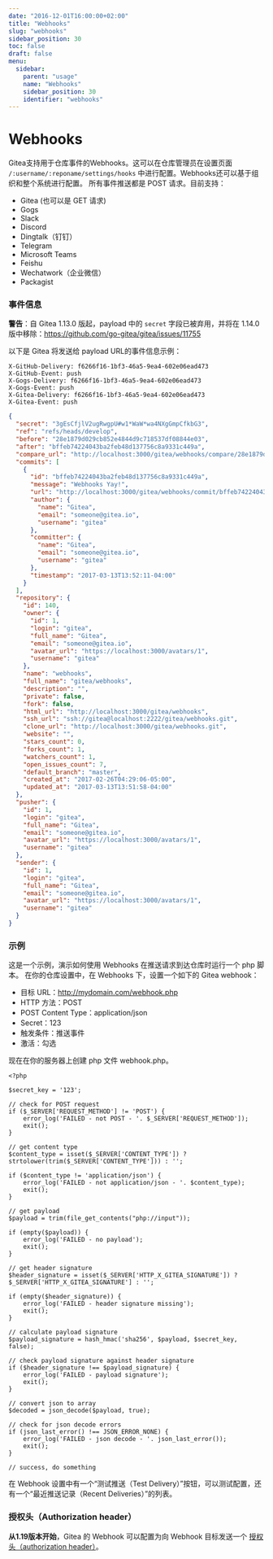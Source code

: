 ```yaml
---
date: "2016-12-01T16:00:00+02:00"
title: "Webhooks"
slug: "webhooks"
sidebar_position: 30
toc: false
draft: false
menu:
  sidebar:
    parent: "usage"
    name: "Webhooks"
    sidebar_position: 30
    identifier: "webhooks"
---
```


# Webhooks

Gitea支持用于仓库事件的Webhooks。这可以在仓库管理员在设置页面 `/:username/:reponame/settings/hooks` 中进行配置。Webhooks还可以基于组织和整个系统进行配置。
所有事件推送都是 POST 请求。目前支持：

- Gitea (也可以是 GET 请求)
- Gogs
- Slack
- Discord
- Dingtalk（钉钉）
- Telegram
- Microsoft Teams
- Feishu
- Wechatwork（企业微信）
- Packagist

### 事件信息

**警告**：自 Gitea 1.13.0 版起，payload 中的 `secret` 字段已被弃用，并将在 1.14.0 版中移除：https://github.com/go-gitea/gitea/issues/11755

以下是 Gitea 将发送给 payload URL的事件信息示例：

```
X-GitHub-Delivery: f6266f16-1bf3-46a5-9ea4-602e06ead473
X-GitHub-Event: push
X-Gogs-Delivery: f6266f16-1bf3-46a5-9ea4-602e06ead473
X-Gogs-Event: push
X-Gitea-Delivery: f6266f16-1bf3-46a5-9ea4-602e06ead473
X-Gitea-Event: push
```

```json
{
  "secret": "3gEsCfjlV2ugRwgpU#w1*WaW*wa4NXgGmpCfkbG3",
  "ref": "refs/heads/develop",
  "before": "28e1879d029cb852e4844d9c718537df08844e03",
  "after": "bffeb74224043ba2feb48d137756c8a9331c449a",
  "compare_url": "http://localhost:3000/gitea/webhooks/compare/28e1879d029cb852e4844d9c718537df08844e03...bffeb74224043ba2feb48d137756c8a9331c449a",
  "commits": [
    {
      "id": "bffeb74224043ba2feb48d137756c8a9331c449a",
      "message": "Webhooks Yay!",
      "url": "http://localhost:3000/gitea/webhooks/commit/bffeb74224043ba2feb48d137756c8a9331c449a",
      "author": {
        "name": "Gitea",
        "email": "someone@gitea.io",
        "username": "gitea"
      },
      "committer": {
        "name": "Gitea",
        "email": "someone@gitea.io",
        "username": "gitea"
      },
      "timestamp": "2017-03-13T13:52:11-04:00"
    }
  ],
  "repository": {
    "id": 140,
    "owner": {
      "id": 1,
      "login": "gitea",
      "full_name": "Gitea",
      "email": "someone@gitea.io",
      "avatar_url": "https://localhost:3000/avatars/1",
      "username": "gitea"
    },
    "name": "webhooks",
    "full_name": "gitea/webhooks",
    "description": "",
    "private": false,
    "fork": false,
    "html_url": "http://localhost:3000/gitea/webhooks",
    "ssh_url": "ssh://gitea@localhost:2222/gitea/webhooks.git",
    "clone_url": "http://localhost:3000/gitea/webhooks.git",
    "website": "",
    "stars_count": 0,
    "forks_count": 1,
    "watchers_count": 1,
    "open_issues_count": 7,
    "default_branch": "master",
    "created_at": "2017-02-26T04:29:06-05:00",
    "updated_at": "2017-03-13T13:51:58-04:00"
  },
  "pusher": {
    "id": 1,
    "login": "gitea",
    "full_name": "Gitea",
    "email": "someone@gitea.io",
    "avatar_url": "https://localhost:3000/avatars/1",
    "username": "gitea"
  },
  "sender": {
    "id": 1,
    "login": "gitea",
    "full_name": "Gitea",
    "email": "someone@gitea.io",
    "avatar_url": "https://localhost:3000/avatars/1",
    "username": "gitea"
  }
}
```

### 示例

这是一个示例，演示如何使用 Webhooks 在推送请求到达仓库时运行一个 php 脚本。
在你的仓库设置中，在 Webhooks 下，设置一个如下的 Gitea webhook：

- 目标 URL：http://mydomain.com/webhook.php
- HTTP 方法：POST
- POST Content Type：application/json
- Secret：123
- 触发条件：推送事件
- 激活：勾选

现在在你的服务器上创建 php 文件 webhook.php。

```
<?php

$secret_key = '123';

// check for POST request
if ($_SERVER['REQUEST_METHOD'] != 'POST') {
    error_log('FAILED - not POST - '. $_SERVER['REQUEST_METHOD']);
    exit();
}

// get content type
$content_type = isset($_SERVER['CONTENT_TYPE']) ? strtolower(trim($_SERVER['CONTENT_TYPE'])) : '';

if ($content_type != 'application/json') {
    error_log('FAILED - not application/json - '. $content_type);
    exit();
}

// get payload
$payload = trim(file_get_contents("php://input"));

if (empty($payload)) {
    error_log('FAILED - no payload');
    exit();
}

// get header signature
$header_signature = isset($_SERVER['HTTP_X_GITEA_SIGNATURE']) ? $_SERVER['HTTP_X_GITEA_SIGNATURE'] : '';

if (empty($header_signature)) {
    error_log('FAILED - header signature missing');
    exit();
}

// calculate payload signature
$payload_signature = hash_hmac('sha256', $payload, $secret_key, false);

// check payload signature against header signature
if ($header_signature !== $payload_signature) {
    error_log('FAILED - payload signature');
    exit();
}

// convert json to array
$decoded = json_decode($payload, true);

// check for json decode errors
if (json_last_error() !== JSON_ERROR_NONE) {
    error_log('FAILED - json decode - '. json_last_error());
    exit();
}

// success, do something
```

在 Webhook 设置中有一个“测试推送（Test Delivery）”按钮，可以测试配置，还有一个“最近推送记录（Recent Deliveries）”的列表。

### 授权头（Authorization header）

**从1.19版本开始**，Gitea 的 Webhook 可以配置为向 Webhook 目标发送一个 [授权头（authorization header）](https://developer.mozilla.org/en-US/docs/Web/HTTP/Headers/Authorization)。
